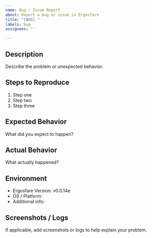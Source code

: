 ```yaml
---
name: Bug / Issue Report
about: Report a bug or issue in Ergosfare
title: "[BUG] "
labels: bug
assignees: ''

---
```


## Description
Describe the problem or unexpected behavior.

## Steps to Reproduce
1. Step one
2. Step two
3. Step three

## Expected Behavior
What did you expect to happen?

## Actual Behavior
What actually happened?

## Environment
- Ergosfare Version: v0.0.14e
- OS / Platform:
- Additional info:

## Screenshots / Logs
If applicable, add screenshots or logs to help explain your problem.
